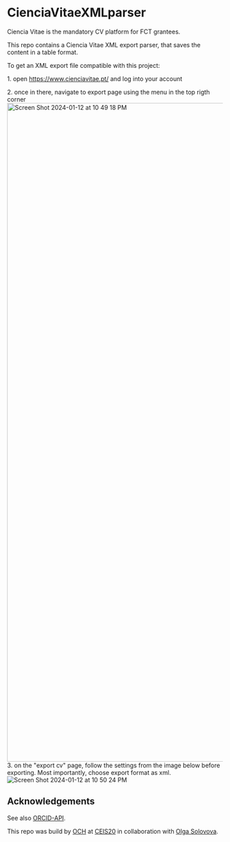 # CienciaVitaeXMLparser

Ciencia Vitae is the mandatory CV platform for FCT grantees.

This repo contains a Ciencia Vitae XML export parser, that saves the content in a table format.

To get an XML export file compatible with this project:

&#49;. open https://www.cienciavitae.pt/ and log into your account

&#50;. once in there, navigate to export page using the menu in the top rigth corner
<img width="1537" alt="Screen Shot 2024-01-12 at 10 49 18 PM" src="https://github.com/omarcostahamido/CienciaVitaeXMLparser/assets/18335360/21fc27a8-9b20-436d-bfd7-c3abe683917f">
&#51;. on the "export cv" page, follow the settings from the image below before exporting. Most importantly, choose export format as xml.
![Screen Shot 2024-01-12 at 10 50 24 PM](https://github.com/omarcostahamido/CienciaVitaeXMLparser/assets/18335360/40fe20e1-3240-47a5-a5b6-07cc322e14e1)



## Acknowledgements

See also [ORCID-API](https://github.com/omarcostahamido/ORCID-API).

This repo was build by [OCH](https://omarcostahamido.com) at [CEIS20](https://www.uc.pt/iii/ceis20) in collaboration with [Olga Solovova](https://www.cienciavitae.pt//611C-0376-19FA).

